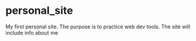 # personal_site
My first personal site. The purpose is to practice web dev tools. The site will include info about me
